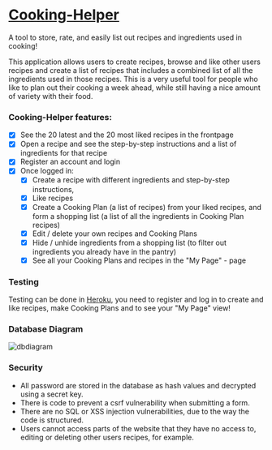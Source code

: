 # [Cooking-Helper](https://cooking--helper.herokuapp.com/)
A tool to store, rate, and easily list out recipes and ingredients used in cooking!

This application allows users to create recipes, browse and like other users recipes and create a list of recipes that includes a combined list of all the ingredients used in those recipes. This is a very useful tool for people who like to plan out their cooking a week ahead, while still having a nice amount of variety with their food.

### Cooking-Helper features:

- [x] See  the 20 latest and the 20 most liked recipes in the frontpage
- [x] Open a recipe and see the step-by-step instructions and a list of ingredients for that recipe
- [x] Register an account and login
- [x] Once logged in:
  - [x] Create a recipe with different ingredients and step-by-step instructions, 
  - [x] Like recipes
  - [x] Create a Cooking Plan (a list of recipes) from your liked recipes, and form a shopping list (a list of all the ingredients in Cooking Plan recipes)
  - [x] Edit / delete your own recipes and Cooking Plans
  - [x] Hide / unhide ingredients from a shopping list (to filter out ingredients you already have in the pantry)
  - [x] See all your Cooking Plans and recipes in the "My Page" - page

### Testing
Testing can be done in [Heroku](https://cooking--helper.herokuapp.com/), you need to register and log in to create and like recipes, make Cooking Plans and to see your "My Page" view!

### Database Diagram

![dbdiagram](https://user-images.githubusercontent.com/90755361/167111401-b4c17803-da61-4762-84d9-a9c0f49d422f.png)

### Security

- All password are stored in the database as hash values and decrypted using a secret key.
- There is code to prevent a csrf vulnerability when submitting a form.
- There are no SQL or XSS injection vulnerabilities, due to the way the code is structured.
- Users cannot access parts of the website that they have no access to, editing or deleting other users recipes, for example.

